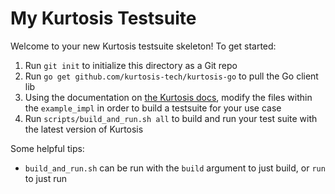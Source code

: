 My Kurtosis Testsuite
=====================
Welcome to your new Kurtosis testsuite skeleton! To get started:

1. Run `git init` to initialize this directory as a Git repo
1. Run `go get github.com/kurtosis-tech/kurtosis-go` to pull the Go client lib
1. Using the documentation on [the Kurtosis docs](https://github.com/kurtosis-tech/kurtosis-docs), modify the files within the `example_impl` in order to build a testsuite for your use case
1. Run `scripts/build_and_run.sh all` to build and run your test suite with the latest version of Kurtosis

Some helpful tips:
* `build_and_run.sh` can be run with the `build` argument to just build, or `run` to just run
